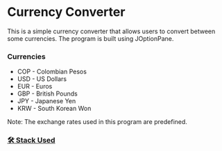 # Currency Converter

This is a simple currency converter that allows users to convert between some currencies. The program is built using JOptionPane.

### Currencies
- COP - Colombian Pesos
- USD - US Dollars
- EUR - Euros
- GBP - British Pounds
- JPY - Japanese Yen 
- KRW - South Korean Won

Note: The exchange rates used in this program are predefined.

### [🛠 Stack Used](techstack.md)
